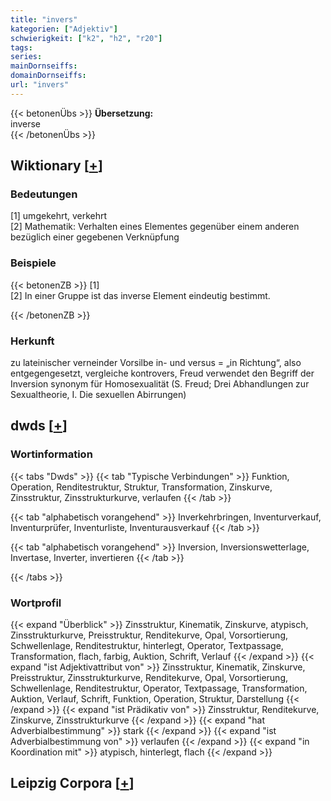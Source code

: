 ```yaml
---
title: "invers"
kategorien: ["Adjektiv"]
schwierigkeit: ["k2", "h2", "r20"]
tags:
series:
mainDornseiffs:
domainDornseiffs:
url: "invers"
---
```


{{< betonenÜbs >}}
**Übersetzung:**  
inverse  
{{< /betonenÜbs >}}

## Wiktionary [[+](https://de.wiktionary.org/wiki/invers)]

### Bedeutungen
[1] umgekehrt, verkehrt  
[2] Mathematik: Verhalten eines Elementes gegenüber einem anderen bezüglich einer gegebenen Verknüpfung  

### Beispiele
{{< betonenZB >}}
[1]  
[2] In einer Gruppe ist das inverse Element eindeutig bestimmt.  

{{< /betonenZB >}}
### Herkunft
zu lateinischer verneinder Vorsilbe in- und versus = „in Richtung“, also entgegengesetzt, vergleiche kontrovers, Freud verwendet den Begriff der Inversion synonym für Homosexualität (S. Freud; Drei Abhandlungen zur Sexualtheorie, I. Die sexuellen Abirrungen)  



## dwds [[+](https://www.dwds.de/wb/invers)]

### Wortinformation
{{< tabs "Dwds" >}}
{{< tab "Typische Verbindungen" >}}
Funktion, Operation, Renditestruktur, Struktur, Transformation, Zinskurve, Zinsstruktur, Zinsstrukturkurve, verlaufen
{{< /tab >}}

{{< tab "alphabetisch vorangehend" >}}
Inverkehrbringen, Inventurverkauf, Inventurprüfer, Inventurliste, Inventurausverkauf
{{< /tab >}}

{{< tab "alphabetisch vorangehend" >}}
Inversion, Inversionswetterlage, Invertase, Inverter, invertieren
{{< /tab >}}

{{< /tabs >}}

### Wortprofil
{{< expand "Überblick" >}} Zinsstruktur, Kinematik, Zinskurve, atypisch, Zinsstrukturkurve, Preisstruktur, Renditekurve, Opal, Vorsortierung, Schwellenlage, Renditestruktur, hinterlegt, Operator, Textpassage, Transformation, flach, farbig, Auktion, Schrift, Verlauf {{< /expand >}}
{{< expand "ist Adjektivattribut von" >}} Zinsstruktur, Kinematik, Zinskurve, Preisstruktur, Zinsstrukturkurve, Renditekurve, Opal, Vorsortierung, Schwellenlage, Renditestruktur, Operator, Textpassage, Transformation, Auktion, Verlauf, Schrift, Funktion, Operation, Struktur, Darstellung {{< /expand >}}
{{< expand "ist Prädikativ von" >}} Zinsstruktur, Renditekurve, Zinskurve, Zinsstrukturkurve {{< /expand >}}
{{< expand "hat Adverbialbestimmung" >}} stark {{< /expand >}}
{{< expand "ist Adverbialbestimmung von" >}} verlaufen {{< /expand >}}
{{< expand "in Koordination mit" >}} atypisch, hinterlegt, flach {{< /expand >}}

## Leipzig Corpora [[+](https://corpora.uni-leipzig.de/en/res?word=invers&corpusId=deu_newscrawl-public_2018)]

